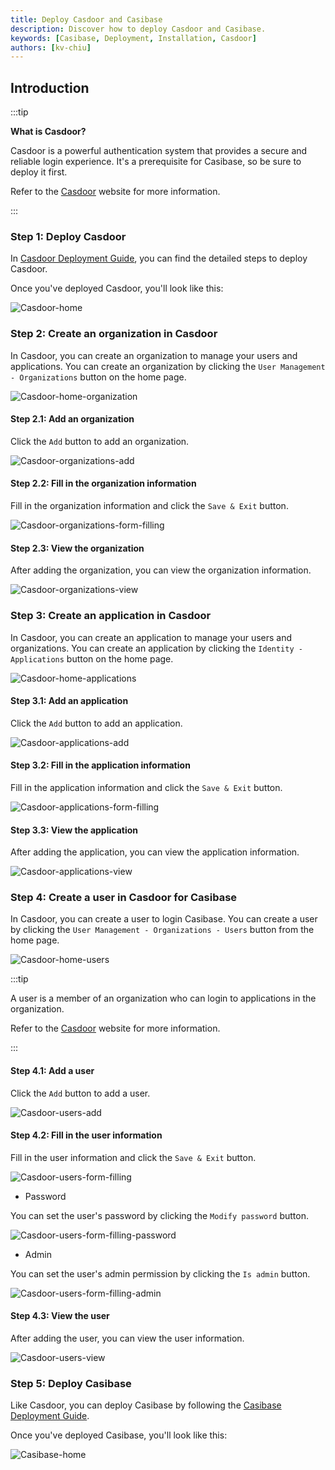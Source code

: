 ```yaml
---
title: Deploy Casdoor and Casibase
description: Discover how to deploy Casdoor and Casibase.
keywords: [Casibase, Deployment, Installation, Casdoor]
authors: [kv-chiu]
---
```


## Introduction

:::tip

**What is Casdoor?**

Casdoor is a powerful authentication system that provides a secure and reliable login experience. It's a prerequisite for Casibase, so be sure to deploy it first.

Refer to the [Casdoor](https://casdoor.org/) website for more information.

:::

### Step 1: Deploy Casdoor

In [Casdoor Deployment Guide](https://casdoor.org/docs/basic/server-installation/), you can find the detailed steps to deploy Casdoor.

Once you've deployed Casdoor, you'll look like this:

![Casdoor-home](/img/walkthrough-guides/casdoor-home.png)

### Step 2: Create an organization in Casdoor

In Casdoor, you can create an organization to manage your users and applications. You can create an organization by clicking the `User Management - Organizations` button on the home page.

![Casdoor-home-organization](/img/walkthrough-guides/casdoor-home-organizations.png)

#### Step 2.1: Add an organization

Click the `Add` button to add an organization.

![Casdoor-organizations-add](/img/walkthrough-guides/casdoor-organizations-add.png)

#### Step 2.2: Fill in the organization information

Fill in the organization information and click the `Save & Exit` button.

![Casdoor-organizations-form-filling](/img/walkthrough-guides/casdoor-organizations-form-filling.png)

#### Step 2.3: View the organization

After adding the organization, you can view the organization information.

![Casdoor-organizations-view](/img/walkthrough-guides/casdoor-organizations-view.png)

### Step 3: Create an application in Casdoor

In Casdoor, you can create an application to manage your users and organizations. You can create an application by clicking the `Identity - Applications` button on the home page.

![Casdoor-home-applications](/img/walkthrough-guides/casdoor-home-applications.png)

#### Step 3.1: Add an application

Click the `Add` button to add an application.

![Casdoor-applications-add](/img/walkthrough-guides/casdoor-applications-add.png)

#### Step 3.2: Fill in the application information

Fill in the application information and click the `Save & Exit` button.

![Casdoor-applications-form-filling](/img/walkthrough-guides/casdoor-applications-form-filling.png)

#### Step 3.3: View the application

After adding the application, you can view the application information.

![Casdoor-applications-view](/img/walkthrough-guides/casdoor-applications-view.png)

### Step 4: Create a user in Casdoor for Casibase

In Casdoor, you can create a user to login Casibase. You can create a user by clicking the `User Management - Organizations - Users` button from the home page.

![Casdoor-home-users](/img/walkthrough-guides/casdoor-home-users.png)

:::tip

A user is a member of an organization who can login to applications in the organization.

Refer to the [Casdoor](https://casdoor.org/) website for more information.

:::

#### Step 4.1: Add a user

Click the `Add` button to add a user.

![Casdoor-users-add](/img/walkthrough-guides/casdoor-users-add.png)

#### Step 4.2: Fill in the user information

Fill in the user information and click the `Save & Exit` button.

![Casdoor-users-form-filling](/img/walkthrough-guides/casdoor-users-form-filling.png)

- Password

You can set the user's password by clicking the `Modify password` button.

![Casdoor-users-form-filling-password](/img/walkthrough-guides/casdoor-users-form-filling-password.png)

- Admin

You can set the user's admin permission by clicking the `Is admin` button.

![Casdoor-users-form-filling-admin](/img/walkthrough-guides/casdoor-users-form-filling-admin.png)

#### Step 4.3: View the user

After adding the user, you can view the user information.

![Casdoor-users-view](/img/walkthrough-guides/casdoor-users-view.png)

### Step 5: Deploy Casibase

Like Casdoor, you can deploy Casibase by following the [Casibase Deployment Guide](../basic/server-installation).

Once you've deployed Casibase, you'll look like this:

![Casibase-home](/img/walkthrough-guides/casibase-home.png)

